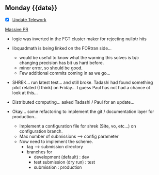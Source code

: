 ## Monday {{date}}

- [x] [Update Telework](https://docs.google.com/spreadsheets/d/16AZZBiKL1s6eGgH2KFiJPnD8-TjRsC0HYy4Qdmbr358/edit#gid=0)

[Massive PR](https://github.com/star-bnl/star-sw/pull/366)
- logic was inverted in the FGT cluster maker for rejecting nullptr hits
- libquadmath is being linked on the FORtran side...
	- would be useful to know what the warning this solves is b/c changing precision has bit us hard before.
	- minor error, so should be good.
	- Few additional commits coming in as we go... 

- SHREK... run latest test... and still broke.  Tadashi had found something pilot related (I think) on Friday... I guess Paul has not had a chance ot look at this...

- Distributed computing... asked Tadashi / Paul for an update... 

- Okay... some refactoring to implement the git / documentation layer for production...
	- Implement a configuration file for shrek  (Site, vo, etc...) on configuration branch.
	- Max number of submissions --> config parameter
	- Now need to implement the scheme.
		- tag --> submission directory
		- branches for
			- development (default) : dev
			- test submission (dry run) : test
			- submission : production

